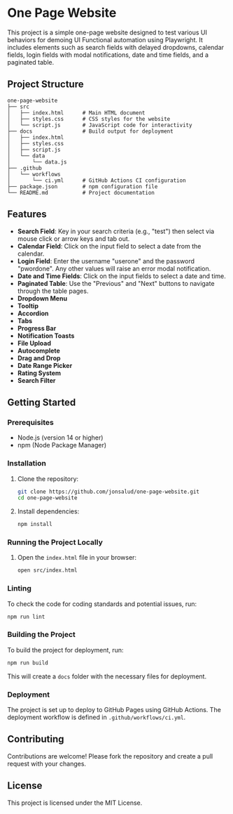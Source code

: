 # One Page Website

This project is a simple one-page website designed to test various UI behaviors for demoing UI Functional automation using Playwright. It includes elements such as search fields with delayed dropdowns, calendar fields, login fields with modal notifications, date and time fields, and a paginated table.

## Project Structure

```plaintext
one-page-website
├── src
│   ├── index.html      # Main HTML document
│   ├── styles.css      # CSS styles for the website
│   └── script.js       # JavaScript code for interactivity
├── docs                # Build output for deployment
│   ├── index.html
│   ├── styles.css
│   ├── script.js
│   └── data
│       └── data.js
├── .github
│   └── workflows
│       └── ci.yml      # GitHub Actions CI configuration
├── package.json        # npm configuration file
└── README.md           # Project documentation
```

## Features

- **Search Field**: Key in your search criteria (e.g., "test") then select via mouse click or arrow keys and tab out.
- **Calendar Field**: Click on the input field to select a date from the calendar.
- **Login Field**: Enter the username "userone" and the password "pwordone". Any other values will raise an error modal notification.
- **Date and Time Fields**: Click on the input fields to select a date and time.
- **Paginated Table**: Use the "Previous" and "Next" buttons to navigate through the table pages.
- **Dropdown Menu**
- **Tooltip**
- **Accordion**
- **Tabs**
- **Progress Bar**
- **Notification Toasts**
- **File Upload**
- **Autocomplete**
- **Drag and Drop**
- **Date Range Picker**
- **Rating System**
- **Search Filter**

## Getting Started

### Prerequisites

- Node.js (version 14 or higher)
- npm (Node Package Manager)

### Installation

1. Clone the repository:

   ```sh
   git clone https://github.com/jonsalud/one-page-website.git
   cd one-page-website
   ```

2. Install dependencies:

   ```sh
   npm install
   ```

### Running the Project Locally

1. Open the `index.html` file in your browser:

   ```sh
   open src/index.html
   ```

### Linting

To check the code for coding standards and potential issues, run:

```sh
npm run lint
```

### Building the Project

To build the project for deployment, run:

```sh
npm run build
```

This will create a `docs` folder with the necessary files for deployment.

### Deployment

The project is set up to deploy to GitHub Pages using GitHub Actions. The deployment workflow is defined in `.github/workflows/ci.yml`.

## Contributing

Contributions are welcome! Please fork the repository and create a pull request with your changes.

## License

This project is licensed under the MIT License.
